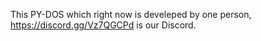 This PY-DOS which right now is develeped by one person, https://discord.gg/Vz7QGCPd is our Discord.
